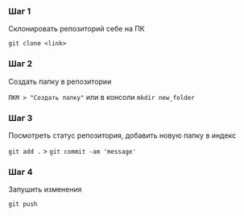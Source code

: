 ### Шаг 1
Склонировать репозиторий себе на ПК

`git clone <link>`

### Шаг 2
Создать папку в репозитории

`ПКМ > "Создать папку"` или в консоли `mkdir new_folder`

### Шаг 3
Посмотреть статус репозитория, добавить новую папку в индекс

`git add .` > `git commit -am 'message'`

### Шаг 4
Запушить изменения

`git push`